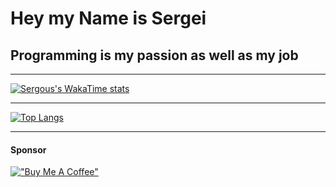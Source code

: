 # Hey my Name is Sergei

## Programming is my passion as well as my job 

---

[![Sergous's WakaTime stats](https://sergous-github-readme-stats.vercel.app/api/wakatime?username=sergous)](https://github.com/sergous/github-readme-stats)

---

[![Top Langs](https://sergous-github-readme-stats.vercel.app/api/top-langs/?username=sergous&layout=compact)](https://github.com/sergous/github-readme-stats)

---


#### Sponsor

[!["Buy Me A Coffee"](https://www.buymeacoffee.com/assets/img/custom_images/orange_img.png)](https://www.buymeacoffee.com/sergous)
